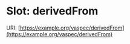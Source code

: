 # Slot: derivedFrom

URI: [https://example.org/vaspec/derivedFrom](https://example.org/vaspec/derivedFrom)